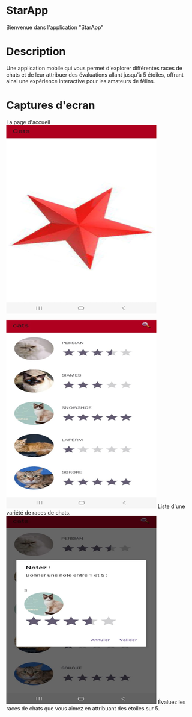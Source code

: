 # StarApp
Bienvenue dans l'application "StarApp"
# Description
Une application mobile qui vous permet d'explorer différentes races de chats et de leur attribuer des évaluations allant jusqu'à 5 étoiles,
offrant ainsi une expérience interactive pour les amateurs de félins.
# Captures d'ecran
La page d'accueil
<img src="5400c63f-8470-4579-a12f-1ae58a0ab4a1.jpg" alt="Image 1" width="400" height="500">  
 

<img src="ca9e1002-0a81-4517-a8c8-9155be9a536f.jpg" alt="Image 2" width="400" height="500">  
Liste d'une variété de races de chats.

<img src="10817cef-4e28-4c5e-ae27-dc66102187aa.jpg" alt="Image 3" width="400" height="500">  
Évaluez les races de chats que vous aimez en attribuant des étoiles sur 5.


